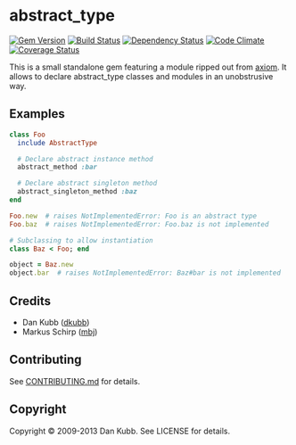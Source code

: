 abstract_type
==============

[![Gem Version](https://badge.fury.io/rb/abstract_type.png)][gem]
[![Build Status](https://secure.travis-ci.org/dkubb/abstract_type.png?branch=master)][travis]
[![Dependency Status](https://gemnasium.com/dkubb/abstract_type.png)][gemnasium]
[![Code Climate](https://codeclimate.com/github/dkubb/abstract_type.png)][codeclimate]
[![Coverage Status](https://coveralls.io/repos/dkubb/abstract_type/badge.png?branch=master)][coveralls]

[gem]: https://rubygems.org/gems/abstract_type
[travis]: https://travis-ci.org/dkubb/abstract_type
[gemnasium]: https://gemnasium.com/dkubb/abstract_type
[codeclimate]: https://codeclimate.com/github/dkubb/abstract_type
[coveralls]: https://coveralls.io/r/dkubb/abstract_type

This is a small standalone gem featuring a module ripped out from [axiom](https://github.com/dkubb/axiom).
It allows to declare abstract_type classes and modules in an unobstrusive way.

Examples
--------

``` ruby
class Foo
  include AbstractType

  # Declare abstract instance method
  abstract_method :bar

  # Declare abstract singleton method
  abstract_singleton_method :baz
end

Foo.new  # raises NotImplementedError: Foo is an abstract type
Foo.baz  # raises NotImplementedError: Foo.baz is not implemented

# Subclassing to allow instantiation
class Baz < Foo; end

object = Baz.new
object.bar  # raises NotImplementedError: Baz#bar is not implemented

```

Credits
-------

* Dan Kubb ([dkubb](https://github.com/dkubb))
* Markus Schirp ([mbj](https://github.com/mbj))

Contributing
------------

See [CONTRIBUTING.md](CONTRIBUTING.md) for details.

Copyright
---------

Copyright &copy; 2009-2013 Dan Kubb. See LICENSE for details.
